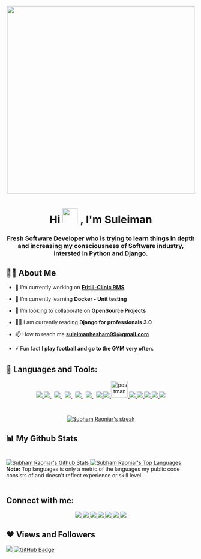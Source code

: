 <p align="center">
    <a href="#">
    <img width="500px" height="500px" src="https://www.pngkit.com/png/full/625-6252897_software-engineer-clipart-programmer-computer-software-software-engineer.png" height="175px"/>
</a>
</p>
<h1 align="center">
    Hi
    <img src="https://raw.githubusercontent.com/MartinHeinz/MartinHeinz/master/wave.gif" width="40px">
    , I'm Suleiman
</h1>
<h3 align="center">
    Fresh Software Developer who is trying to learn things in depth and increasing my consciousness of Software industry, intersted in Python and Django.
</h3>


## 🙋‍♂️ About Me

- 🔭 I’m currently working on **[Fritill-Clinic RMS](https://github.com/Suleiman99Hesham/Fritill_Clinic_RMS)**

- 🌱 I’m currently learning **Docker - Unit testing**

- 👯 I’m looking to collaborate on **OpenSource Projects**

- 👨‍💻 I am currently reading **Django for professionals 3.0** 

- 📫 How to reach me **suleimanhesham99@gmail.com**

- ⚡ Fun fact **I play football and go to the GYM very often.**

## 🚀 Languages and Tools:

<p align="center"> 
    <a href="https://www.python.org" target="_blank">
        <img src="https://img.icons8.com/color/48/000000/python.png"/>
    </a>
    <a style="padding-right:8px;"href="https://www.djangoproject.com/" target="_blank">
        <img src="https://img.icons8.com/color/48/000000/django.png"/>
    </a>
    <a style="padding-right:8px;"href="https://www.postgresql.org/" target="_blank">
        <img src="https://img.icons8.com/color/48/000000/postgreesql.png"/>
    </a>
    <a style="padding-right:8px;" href="https://www.google.com/url?sa=t&rct=j&q=&esrc=s&source=web&cd=&cad=rja&uact=8&ved=2ahUKEwjm-deRxeL0AhWHMBQKHWB9AF8QFnoECAwQAQ&url=https%3A%2F%2Faws.amazon.com%2F&usg=AOvVaw10TqNx6EBJNugFGyuTZwOa" target="_blank">
        <img src="https://img.icons8.com/color/48/000000/amazon-web-services.png"/>
    </a>
    <a style="padding-right:8px;" href="https://www.mysql.com/" target="_blank">
        <img src="https://img.icons8.com/fluent/50/000000/mysql-logo.png"/>
    </a>
    <a style="padding-right:8px;"href="https://www.google.com/url?sa=t&rct=j&q=&esrc=s&source=web&cd=&cad=rja&uact=8&ved=2ahUKEwjG6OTKxuL0AhU8A2MBHYNZCF8QFnoECBAQAQ&url=https%3A%2F%2Fwww.heroku.com%2F&usg=AOvVaw1V4lhSv6mb_lZj6UUCUXpS" target="_blank">
        <img src="https://img.icons8.com/color/48/000000/heroku.png"/>
    </a>
    <a href="#" target="_blank">
        <img src="https://img.icons8.com/color/48/000000/c-plus-plus-logo.png"/>
    </a> 
    <a href="https://www.java.com" target="_blank">
        <img src="https://img.icons8.com/color/48/000000/java-coffee-cup-logo.png"/>
    </a>
    <a href="https://postman.com" target="_blank">
        <img src="https://www.vectorlogo.zone/logos/getpostman/getpostman-icon.svg" alt="postman" width="45" height="45"/>
    </a>   
    <a href="https://git-scm.com/" target="_blank">
        <img src="https://img.icons8.com/color/48/000000/git.png">
    </a>
    <a href="https://developer.mozilla.org/en-US/docs/Web/JavaScript" target="_blank">
        <img src="https://img.icons8.com/color/48/000000/javascript.png"/>
    </a> 
    <a href="https://www.w3.org/html/" target="_blank">
        <img src="https://img.icons8.com/color/48/000000/html-5.png"/>
    </a> 
    <a href="https://www.w3schools.com/css/" target="_blank">
        <img src="https://img.icons8.com/color/48/000000/css3.png"/>
    </a> 
    <a href="https://getbootstrap.com" target="_blank">
        <img src="https://img.icons8.com/color/48/000000/bootstrap.png"/>
    </a> 
    <!-- <a style="padding-right:8px;" href="https://nodejs.org" target="_blank"> <img src="https://img.icons8.com/color/48/000000/nodejs.png"/> </a>  -->
    <!-- <a href="https://reactjs.org/" target="_blank"> <img src="https://img.icons8.com/color/48/000000/react-native.png"/> </a>
    <a href="https://spring.io/projects/spring-boot" target="_blank"> <img src="https://img.icons8.com/color/48/000000/spring-logo.png"/> </a>  -->
    <!-- <a href="https://www.mongodb.com/" target="_blank"> <img src="https://raw.githubusercontent.com/devicons/devicon/master/icons/mongodb/mongodb-original-wordmark.svg" alt="mongodb" width="48" height="48"/> </a> 
    <a href="https://firebase.google.com/" target="_blank"> <img src="https://img.icons8.com/color/48/000000/firebase.png"/> </a>  --> 
    <!-- <a href="https://www.jenkins.io" target="_blank"> <img src="https://www.vectorlogo.zone/logos/jenkins/jenkins-icon.svg" alt="jenkins" width="48" height="48"/> </a> 
    <a href="https://redux.js.org" target="_blank"> <img src="https://img.icons8.com/color/48/000000/redux.png"/> </a>
    <a href="https://expressjs.com" target="_blank"> <img src="https://raw.githubusercontent.com/devicons/devicon/master/icons/express/express-original-wordmark.svg" alt="express" width="40" height="40"/> </a> -->
</p>

<!-- [![React Badge](https://img.shields.io/badge/-React-61DBFB?style=for-the-badge&labelColor=black&logo=react&logoColor=61DBFB)](#)  [![Javascript Badge](https://img.shields.io/badge/-Javascript-F0DB4F?style=for-the-badge&labelColor=black&logo=javascript&logoColor=F0DB4F)](#) [![Typescript Badge](https://img.shields.io/badge/-Typescript-007acc?style=for-the-badge&labelColor=black&logo=typescript&logoColor=007acc)](#) [![Nodejs Badge](https://img.shields.io/badge/-Nodejs-3C873A?style=for-the-badge&labelColor=black&logo=node.js&logoColor=3C873A)](#) [![GraphQL Badge](https://img.shields.io/badge/-GraphQl-e535ab?style=for-the-badge&labelColor=black&logo=node.js&logoColor=e535ab)](#) -->
<br/>

<p align="center">
    <a href="https://github.com/SubhamRaoniar28/github-readme-streak-stats">
        <img title="🔥 Get streak stats for your profile at git.io/streak-stats" alt="Subham Raoniar's streak" src="https://github-readme-streak-stats.herokuapp.com/?user=Suleiman99Hesham&theme=black-ice&hide_border=true&stroke=0000&background=060A0CD0"/>
    </a>
</p>

## 📊 My Github Stats

<br/>
<a href="https://github.com/SubhamRaoniar28/github-readme-stats">
    <img alt="Subham Raoniar's Github Stats" src="https://github-readme-stats.vercel.app/api?username=Suleiman99Hesham&show_icons=true&count_private=true&theme=react&hide_border=true&bg_color=0D1117" />
</a>
<a href="https://github.com/SubhamRaoniar28/github-readme-stats">
    <img alt="Subham Raoniar's Top Languages" src="https://github-readme-stats.vercel.app/api/top-langs/?username=Suleiman99Hesham&langs_count=8&count_private=true&layout=compact&theme=react&hide_border=true&bg_color=0D1117" />
</a>
<br/>
<b>Note:</b> Top languages is only a metric of the languages my public code consists of and doesn't reflect experience or skill level.


<br/>
<br/>
<!-- 
<a href="https://github.com/SubhamRaoniar28/github-readme-activity-graph">
    <img alt="Subham Raoniar's Activity Graph" src="https://activity-graph.herokuapp.com/graph?username=Suleiman99Hesham&bg_color=0D1117&color=5BCDEC&line=5BCDEC&point=FFFFFF&hide_border=true" />
</a>

<br/>
<br/> -->

## Connect with me:
<p align="center">
    <a href = "https://www.linkedin.com/in/suleimanhesham99/">
        <img src="https://img.icons8.com/fluent/48/000000/linkedin.png"/>
    </a>
    <a href = "https://twitter.com/suleimanhesham1">
        <img src="https://img.icons8.com/fluent/48/000000/twitter.png"/>
    </a>
    <a href = "https://www.instagram.com/suleiman_hesham/">
        <img src="https://img.icons8.com/fluent/48/000000/instagram-new.png"/>
    </a>
    <a href="https://leetcode.com/Suleiman_hesham/">
    	<img src="https://img.icons8.com/external-tal-revivo-shadow-tal-revivo/48/000000/external-level-up-your-coding-skills-and-quickly-land-a-job-logo-shadow-tal-revivo.png"/>
    </a>
    <a href="https://www.hackerrank.com/Suleiman_Hesham">
    	<img src="https://img.icons8.com/external-tal-revivo-shadow-tal-revivo/48/000000/external-hackerrank-is-a-technology-company-that-focuses-on-competitive-programming-logo-shadow-tal-revivo.png"/>
    </a>
    <a href="mailto:suleimanhesham99@gmail.com">
    	<img src="https://img.icons8.com/color/48/000000/gmail-new.png"/>
    </a>
    <a href="https://www.facebook.com/suleiman.hesham.99">
    	<img src="https://img.icons8.com/fluency/48/000000/facebook.png"/>
    </a>
</p>

## ❤ Views and Followers
<a href="https://github.com/Meghna-DAS/github-profile-views-counter">
    <img src="https://komarev.com/ghpvc/?username=Suleiman99Hesham">
</a>
<a href="https://github.com/Suleiman99Hesham?tab=followers">
    <img src="https://img.shields.io/github/followers/Suleiman99Hesham?label=Followers&style=social" alt="GitHub Badge">
</a>
